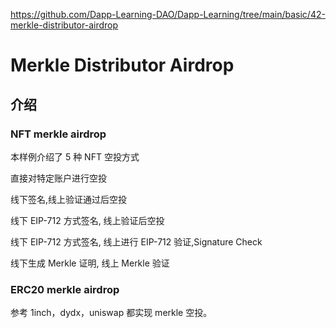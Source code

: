 https://github.com/Dapp-Learning-DAO/Dapp-Learning/tree/main/basic/42-merkle-distributor-airdrop

# Merkle Distributor Airdrop
## 介绍

### NFT merkle airdrop
本样例介绍了 5 种 NFT 空投方式

直接对特定账户进行空投

线下签名,线上验证通过后空投

线下 EIP-712 方式签名, 线上验证后空投

线下 EIP-712 方式签名, 线上进行 EIP-712 验证,Signature Check

线下生成 Merkle 证明, 线上 Merkle 验证

### ERC20 merkle airdrop
参考 1inch，dydx，uniswap 都实现 merkle 空投。 